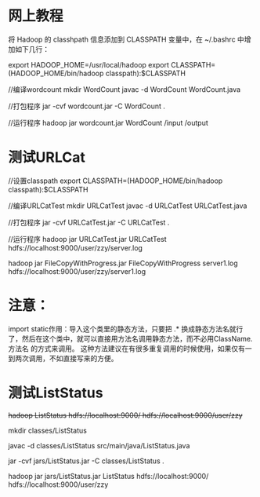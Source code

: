 # 网上教程

将 Hadoop 的 classhpath 信息添加到 CLASSPATH 变量中，在 ~/.bashrc 中增加如下几行：

export HADOOP_HOME=/usr/local/hadoop
export CLASSPATH=$($HADOOP_HOME/bin/hadoop classpath):$CLASSPATH

//编译wordcount
mkdir WordCount
javac -d WordCount WordCount.java


//打包程序
jar -cvf wordcount.jar -C WordCount .


//运行程序
hadoop jar wordcount.jar WordCount /input /output

# 测试URLCat

//设置classpath
export CLASSPATH=$($HADOOP_HOME/bin/hadoop classpath):$CLASSPATH

//编译URLCatTest
mkdir URLCatTest
javac -d URLCatTest URLCatTest.java


//打包程序
jar -cvf URLCatTest.jar -C URLCatTest .


//运行程序
hadoop jar URLCatTest.jar URLCatTest hdfs://localhost:9000/user/zzy/server.log

hadoop jar FileCopyWithProgress.jar FileCopyWithProgress server1.log  hdfs://localhost:9000/user/zzy/server1.log

# 注意：
import static作用：导入这个类里的静态方法，只要把 .* 换成静态方法名就行了，然后在这个类中，就可以直接用方法名调用静态方法，而不必用ClassName.方法名 的方式来调用。 
这种方法建议在有很多重复调用的时候使用，如果仅有一到两次调用，不如直接写来的方便。

# 测试ListStatus
<del>hadoop ListStatus hdfs://localhost:9000/ hdfs://localhost:9000/user/zzy</del>

mkdir classes/ListStatus

javac -d classes/ListStatus src/main/java/ListStatus.java

jar -cvf jars/ListStatus.jar -C classes/ListStatus .

hadoop jar jars/ListStatus.jar ListStatus hdfs://localhost:9000/ hdfs://localhost:9000/user/zzy
